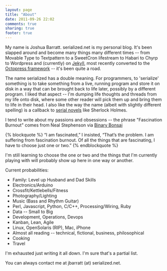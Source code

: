 ```yaml
---
layout: page
title: "About"
date: 2011-09-26 22:02
comments: true
sharing: true
footer: true
---
```


My name is Joshua Barratt. serialized.net is my personal blog. It's been slapped around and become many things many different times -- from Movable Type to Textpattern to a SweetCron lifestream to Habari to Chyrp to Wordpress and (currently) on [Jekyll](http://github.com/mojombo/jekyll), most recently converted to the [Octopress framework](http://octopress.org) -- it's been quite a road.

The name serialized has a double meaning. For programmers, to 'serialize' something is to take something from a live, running program and store it on disk in a way that can be brought back to life later, possibly by a different program. I liked that aspect -- I'm dumping life thoughts and threads from my life onto disk, where some other reader will pick them up and bring them to life in their head. I also like the way the name (albeit with slightly different spelling) is a callback to [serial novels][1] like Sherlock Holmes.

I tend to write about my passions and obsessions -- the phrase "Fascination Burnout" comes from Neal Stephenson via [Binary Bonsai](http://binarybonsai.com/2009/01/03/fascination-burnout/)

{% blockquote %}
 “I am fascinated,” I insisted, “That’s the problem. I am suffering from fascination burnout. Of all the things that are fascinating, I have to choose just one or two.”
{% endblockquote %}

I'm still learning to choose the one or two and the things that I'm currently playing with will probably show up here in one way or another.

Current probabilities:

* Family: Level up Husband and Dad Skills
* Electronics/Arduino
* Crossfit/Kettlebells/Fitness
* Photography/Lighting
* Music (Bass and Rhythm Guitar)
* Perl, Javascript, Python, C/C++, Processing/Wiring, Ruby
* Data -- Small to Big
* Development, Operations, Devops
* Kanban, Lean, Agile
* Linux, OpenSolaris (RIP), Mac, iPhone
* Almost all reading -- technical, fictional, business, philosophical
* Cooking
* Travel

I'm exhausted just writing it all down. I'm sure that's a partial list.

You can always contact me at jbarratt (at) serialized.net.

[1]: http://en.wikipedia.org/wiki/Serial_(literature)
